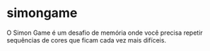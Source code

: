 # simongame
O Simon Game é um desafio de memória onde você precisa repetir sequências de cores que ficam cada vez mais difíceis.

